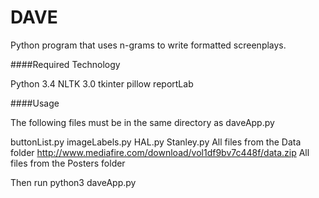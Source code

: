 # DAVE
Python program that uses n-grams to write formatted screenplays.

####Required Technology

Python 3.4
NLTK 3.0
tkinter
pillow
reportLab

####Usage

The following files must be in the same directory as daveApp.py

buttonList.py
imageLabels.py
HAL.py
Stanley.py
All files from the Data folder 
http://www.mediafire.com/download/vol1df9bv7c448f/data.zip
All files from the Posters folder

Then run python3 daveApp.py


